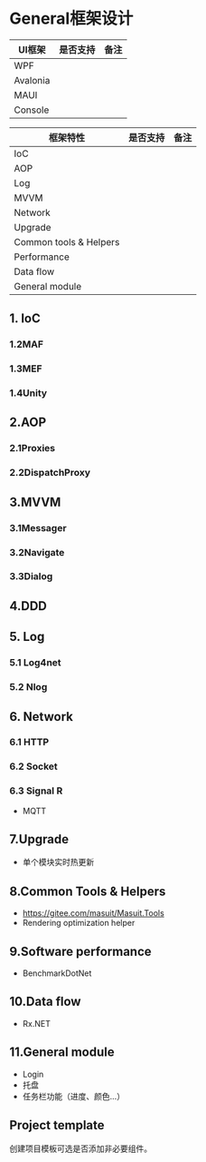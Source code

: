# General框架设计

| UI框架   | 是否支持 | 备注 |
| -------- | -------- | ---- |
| WPF      |          |      |
| Avalonia |          |      |
| MAUI     |          |      |
| Console  |          |      |


| 框架特性               | 是否支持 | 备注 |
| ---------------------- | -------- | ---- |
| IoC                    |          |      |
| AOP                    |          |      |
| Log                    |          |      |
| MVVM                   |          |      |
| Network                |          |      |
| Upgrade                |          |      |
| Common tools & Helpers |          |      |
| Performance            |          |      |
| Data flow              |          |      |
| General module         |          |      |

## 1. IoC

### 1.2MAF

### 1.3MEF

### 1.4Unity


## 2.AOP

### 2.1Proxies

### 2.2DispatchProxy


## 3.MVVM

### 3.1Messager

### 3.2Navigate

### 3.3Dialog


## 4.DDD



## 5. Log

### 5.1 Log4net

### 5.2 Nlog


## 6. Network

### 6.1 HTTP

### 6.2 Socket

### 6.3 Signal R

- MQTT



## 7.Upgrade

- 单个模块实时热更新


## 8.Common Tools & Helpers

- https://gitee.com/masuit/Masuit.Tools
- Rendering optimization helper


## 9.Software performance

- BenchmarkDotNet


## 10.Data flow

- Rx.NET



## 11.General module

- Login
- 托盘
- 任务栏功能（进度、颜色...）


## Project template

创建项目模板可选是否添加非必要组件。
